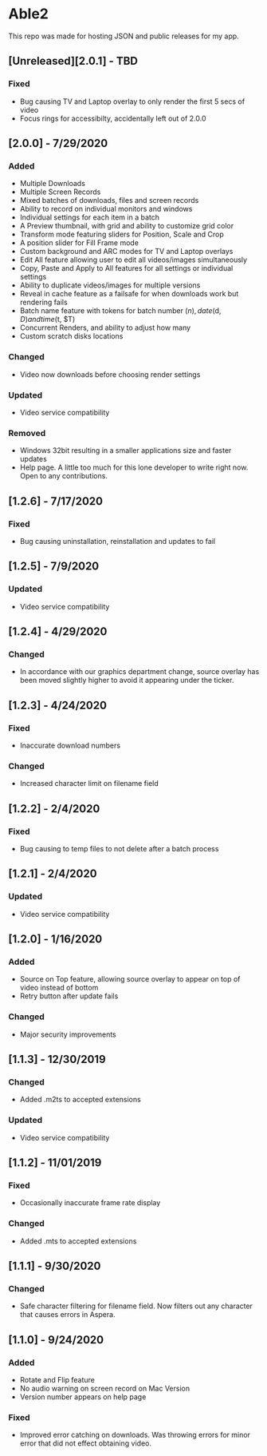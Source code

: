 # Able2

This repo was made for hosting JSON and public releases for my app.

## [Unreleased][2.0.1] - TBD

### Fixed
- Bug causing TV and Laptop overlay to only render the first 5 secs of video
- Focus rings for accessibilty, accidentally left out of 2.0.0

## [2.0.0] - 7/29/2020

### Added
- Multiple Downloads
- Multiple Screen Records
- Mixed batches of downloads, files and screen records
- Ability to record on individual monitors and windows
- Individual settings for each item in a batch
- A Preview thumbnail, with grid and ability to customize grid color
- Transform mode featuring sliders for Position, Scale and Crop
- A position slider for Fill Frame mode
- Custom background and ARC modes for TV and Laptop overlays
- Edit All feature allowing user to edit all videos/images simultaneously
- Copy, Paste and Apply to All features for all settings or individual settings
- Ability to duplicate videos/images for multiple versions
- Reveal in cache feature as a failsafe for when downloads work but rendering fails
- Batch name feature with tokens for batch number ($n), date ($d, $D) and time ($t, $T)
- Concurrent Renders, and ability to adjust how many
- Custom scratch disks locations

### Changed
- Video now downloads before choosing render settings

### Updated
- Video service compatibility

### Removed
- Windows 32bit resulting in a smaller applications size and faster updates
- Help page. A little too much for this lone developer to write right now. Open to any contributions.

## [1.2.6] - 7/17/2020

### Fixed
- Bug causing uninstallation, reinstallation and updates to fail

## [1.2.5] - 7/9/2020

### Updated
- Video service compatibility

## [1.2.4] - 4/29/2020

### Changed
- In accordance with our graphics department change, source overlay has been moved slightly higher to avoid it appearing under the ticker.

## [1.2.3] - 4/24/2020

### Fixed
- Inaccurate download numbers

### Changed
- Increased character limit on filename field

## [1.2.2] - 2/4/2020

### Fixed
- Bug causing to temp files to not delete after a batch process

## [1.2.1] - 2/4/2020

### Updated
- Video service compatibility

## [1.2.0] - 1/16/2020

### Added
- Source on Top feature, allowing source overlay to appear on top of video instead of bottom
- Retry button after update fails

### Changed
- Major security improvements

## [1.1.3] - 12/30/2019

### Changed
- Added .m2ts to accepted extensions

### Updated
- Video service compatibility

## [1.1.2] - 11/01/2019

### Fixed
- Occasionally inaccurate frame rate display

### Changed
- Added .mts to accepted extensions

## [1.1.1] - 9/30/2020

### Changed
- Safe character filtering for filename field. Now filters out any character that causes errors in Aspera.

## [1.1.0] - 9/24/2020

### Added
- Rotate and Flip feature
- No audio warning on screen record on Mac Version
- Version number appears on help page

### Fixed
- Improved error catching on downloads. Was throwing errors for minor error that did not effect obtaining video.
